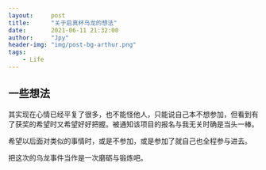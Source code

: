 ```yaml
---
layout:     post
title:      "关于启真杯乌龙的想法"
date:       2021-06-11 21:32:00
author:     "Jpy"
header-img: "img/post-bg-arthur.png"
tags:
    - Life
---
```


## 一些想法

其实现在心情已经平复了很多，也不能怪他人，只能说自己本不想参加，但看到有了获奖的希望时又希望好好把握。被通知该项目的报名与我无关时确是当头一棒。

希望以后面对类似的事情时，或是不参加，或是参加了就自己也全程参与进去。

把这次的乌龙事件当作是一次磨砺与锻炼吧。